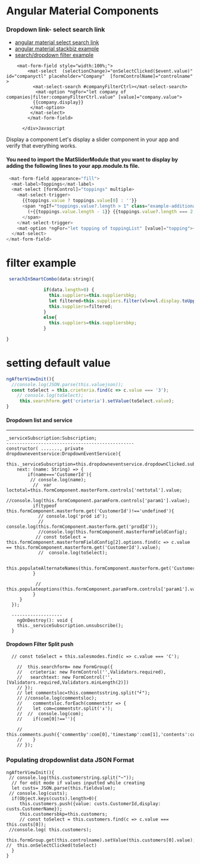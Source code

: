# Angular Material Components
### Dropdown link- select search link
- [angular material select search link](https://www.npmjs.com/package/ngx-mat-select-search)
- [angular material stackbiz example](https://stackblitz.com/edit/mat-select-search)
- [search/dropdown filter example](#filter-example)
```<div  [formGroup]="formGroup" style="width:100%;">
    <mat-form-field style="width:100%;">
        <mat-select  (selectionChange)="onSelectClicked($event.value)" id="companyctl" placeholder="Company"  [formControlName]="controlname" >
          <mat-select-search #companyFilterCtrl></mat-select-search>
           <mat-option *ngFor="let company of companies|filter:companyFilterCtrl.value" [value]="company.value">
          {{company.display}}
         </mat-option>
         </mat-select>
        </mat-form-field>

      </div>Javascript

```

Display a component
Let's display a slider component in your app and verify that everything works.

#### You need to import the MatSliderModule that you want to display by adding the following lines to your app.module.ts file.

```Javascript
 <mat-form-field appearance="fill">
  <mat-label>Toppings</mat-label>
  <mat-select [formControl]="toppings" multiple>
    <mat-select-trigger>
      {{toppings.value ? toppings.value[0] : ''}}
      <span *ngIf="toppings.value?.length > 1" class="example-additional-selection">
        (+{{toppings.value.length - 1}} {{toppings.value?.length === 2 ? 'other' : 'others'}})
      </span>
    </mat-select-trigger>
    <mat-option *ngFor="let topping of toppingList" [value]="topping">{{topping}}</mat-option>
  </mat-select>
</mat-form-field>

```

# filter example
``` Javascript
 serachInSmartCombo(data:string){

              if(data.length>0) {
                this.suppliers=this.suppliersbkp;
                let filtered=this.suppliers.filter(vl=>vl.display.toUpperCase().indexOf(data.toUpperCase())!==-1);
                this.suppliers=filtered;
              }
              else{
                this.suppliers=this.suppliersbkp;
              }

}
```
# setting default value
```Javascript
ngAfterViewInit(){
  //console.log(JSON.parse(this.valuejson));
  const toSelect = this.crieteria.find(c => c.value === '3');
    // console.log(toSelect);
     this.searchform.get('crieteria').setValue(toSelect.value);
}
```

#### Dropdown list and service
---------------------------------------
```
_serviceSubscription:Subscription;
------------------------------------------------
constructor( ......., private dropdowneventservice:DropdownEventService){
 this._serviceSubscription=this.dropdowneventservice.dropdownClicked.subscribe({
    next: (name: String) => {
        if(name==='CustomerId'){
         // console.log(name);
          //  var loctotal=this.formComponent.masterForm.controls['nettotal'].value;
          //console.log(this.formComponent.paramForm.controls['param1'].value);
          if(typeof this.formComponent.masterform.get('CustomerId')!=='undefined'){
            // console.log('prod id');
            // console.log(this.formComponent.masterform.get('prodId'));
            //console.log(this.formComponent.masterformFieldConfig);
           // const toSelect = this.formComponent.masterformFieldConfig[2].options.find(c => c.value == this.formComponent.masterform.get('CustomerId').value);
            //  console.log(toSelect);

              this.populateAlternateNames(this.formComponent.masterform.get('CustomerId').value);
          }

           // this.populateoptions(this.formComponent.paramForm.controls['param1'].value,this.formComponent.paramForm.controls['param2'].value);
          }
     }
  });
  
  -------------------
    ngOnDestroy(): void {
    this._serviceSubscription.unsubscribe();
  }
```

#### Dropdown Filter Split push
```
  // const toSelect = this.salesmodes.find(c => c.value === 'C');

    //  this.searchform= new FormGroup({
    //   crieteria: new FormControl('',Validators.required),
    //   searchtext: new FormControl('',[Validators.required,Validators.minLength(2)])
    // });
    // let commentsloc=this.commentsstring.split("╛");
    // //console.log(commentsloc);
    //    commentsloc.forEach(commentstr => {
    //    let com=commentstr.split('↕');
    //  //  console.log(com);
    //    if(com[0]!==''){

    //    this.comments.push({'commentby':com[0],'timestamp':com[1],'contents':com[2],'status':com[3]});
    //    }
    // });
```

### Populating dropdownlist data JSON Format
```
ngAfterViewInit(){
 // console.log(this.customerstring.split("~"));
  // for edit mode if values inputted while creating
  let custs= JSON.parse(this.fieldvalue);
 // console.log(custs);
  if(Object.keys(custs).length>0){
     this.customers.push({value: custs.CustomerId,display: custs.CustomerName});
     this.customersbkp=this.customers;
     // const toSelect = this.customers.find(c => c.value === this.custs[0]);
 //console.log( this.customers);
  this.formGroup.get(this.controlname).setValue(this.customers[0].value);
//  this.onSelectClicked(toSelect)
  }
}
```
